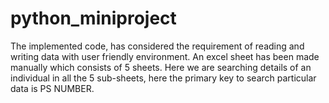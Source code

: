 # python_miniproject

 The implemented code, has considered the  requirement of reading and writing data with user friendly environment. An excel sheet has been made manually which consists of 5 sheets. Here we are searching details of an individual in all the 5 sub-sheets, here the primary key to search particular data is PS NUMBER.
